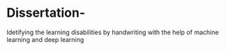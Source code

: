 # Dissertation-
Idetifying the learning disabilities by handwriting with the help of machine learning and deep learning
